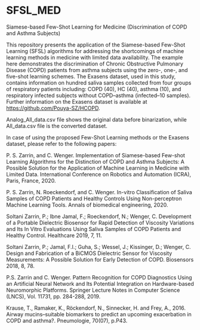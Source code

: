 # SFSL_MED
Siamese-based Few-Shot Learning for Medicine (Discrimination of COPD and Asthma Subjects) 

This repository presents the application of the Siamese-based Few-Shot Learning (SFSL) algorithms for addressing the shortcomings of machine learning methods in medicine with limited data availability. The example here demonstrates the discrimination of Chronic Obstructive Pulmonary Disease (COPD) patients from asthma subjects using the zero-, one-, and five-shot learning schemes. The Exasens dataset, used in this study, contains information on hundred saliva samples collected from four groups of respiratory patients including: COPD (40), HC (40), asthma (10), and respiratory infected subjects without COPD–asthma (infected–10 samples). Further information on the Exasens dataset is available at https://github.com/Pouya-SZ/HCOPD. 

Analog_All_data.csv file shows the original data before binarization, while All_data.csv file is the converted dataset. 


In case of using the proposed Few-Shot Learning methods or the Exasens dataset, please refer to the following papers:

P. S. Zarrin, and C. Wenger. Implementation of Siamese-based Few-shot Learning Algorithms for the Distinction of COPD and Asthma Subjects: A Possible Solution for the Application of Machine Learning in Medicine with Limited Data. International Conference on Robotics and Automation (ICRA), Paris, France, 2020.

P. S. Zarrin, N. Roeckendorf, and C. Wenger. In-vitro Classification of Saliva Samples of COPD Patients and Healthy Controls Using Non-perceptron Machine Learning Tools. Annals of biomedical engineering, 2020.

Soltani Zarrin, P.; Ibne Jamal, F.; Roeckendorf, N.; Wenger, C. Development of a Portable Dielectric Biosensor for Rapid Detection of Viscosity Variations and Its In Vitro Evaluations Using Saliva Samples of COPD Patients and Healthy Control. Healthcare 2019, 7, 11.

Soltani Zarrin, P.; Jamal, F.I.; Guha, S.; Wessel, J.; Kissinger, D.; Wenger, C. Design and Fabrication of a BiCMOS Dielectric Sensor for Viscosity Measurements: A Possible Solution for Early Detection of COPD. Biosensors 2018, 8, 78.

P.S. Zarrin and C. Wenger. Pattern Recognition for COPD Diagnostics Using an Artificial Neural Network and Its Potential Integration on Hardware-based Neuromorphic Platforms. Springer Lecture Notes in Computer Science (LNCS), Vol. 11731, pp. 284-288, 2019.

Krause, T., Ramaker, K., Röckendorf, N., Sinnecker, H. and Frey, A., 2016. Airway mucins–suitable biomarkers to predict an upcoming exacerbation in COPD and asthma?. Pneumologie, 70(07), p.P43.
